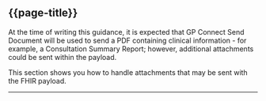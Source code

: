 ## {{page-title}}

At the time of writing this guidance, it is expected that GP Connect Send Document will be used to send a PDF containing clinical information - for example, a Consultation Summary Report; however, additional attachments could be sent within the payload.

This section shows you how to handle attachments that may be sent with the FHIR payload.


---